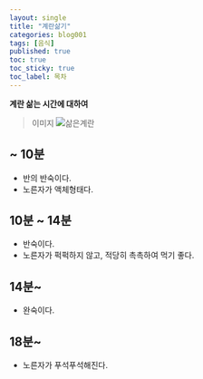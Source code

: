 ```yaml
---
layout: single
title: "계란삶기"
categories: blog001
tags: [음식]
published: true
toc: true
toc_sticky: true
toc_label: 목차
---
```

<!-- description: "test01"
headline: "test01-headline"
comments: true
 -->
**계란 삶는 시간에 대하여**

> 이미지
![삶은계란]({{site.url}}/images/삶은계란.png)

## ~ 10분

- 반의 반숙이다.
- 노른자가 액체형태다.

## 10분 ~ 14분

- 반숙이다.
- 노른자가 퍽퍽하지 않고, 적당히 촉촉하여 먹기 좋다.


## 14분~

- 완숙이다.

## 18분~

- 노른자가 푸석푸석해진다.
